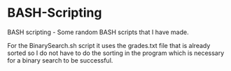 BASH-Scripting
==============

BASH scripting - Some random BASH scripts that I have made.

For the BinarySearch.sh script it uses the grades.txt file that is already sorted so I do not have to do the sorting in the program which is necessary for a binary search to be successful.
